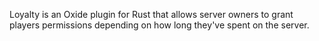 Loyalty is an Oxide plugin for Rust that allows server owners to grant players permissions depending on how long they've spent on the server.
 
